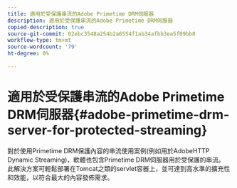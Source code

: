 ```yaml
---
title: 適用於受保護串流的Adobe Primetime DRM伺服器
description: 適用於受保護串流的Adobe Primetime DRM伺服器
copied-description: true
source-git-commit: 02ebc3548a254b2a6554f1ab34afbb3ea5f09bb8
workflow-type: tm+mt
source-wordcount: '79'
ht-degree: 0%

---
```


# 適用於受保護串流的Adobe Primetime DRM伺服器{#adobe-primetime-drm-server-for-protected-streaming}

對於使用Primetime DRM保護內容的串流使用案例(例如用於AdobeHTTP Dynamic Streaming)，軟體也包含Primetime DRM伺服器用於受保護的串流。 此解決方案可輕鬆部署在Tomcat之類的servlet容器上，並可達到高水準的擴充性和效能，以符合最大的內容發佈需求。
